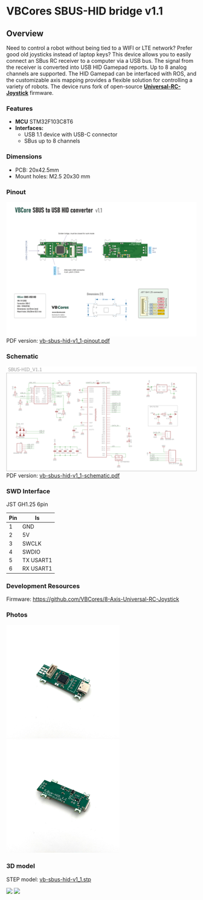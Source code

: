 
# VBCores SBUS-HID bridge v1.1
## Overview
Need to control a robot without being tied to a WIFI or LTE network? Prefer good old joysticks instead of laptop keys? This device allows you to easily connect an SBus RC receiver to a computer via a USB bus. The signal from the receiver is converted into USB HID Gamepad reports. Up to 8 analog channels are supported. The HID Gamepad can be interfaced with ROS, and the customizable axis mapping provides a flexible solution for controlling a variety of robots.
The device runs fork of open-source **[Universal-RC-Joystick](https://github.com/VBCores/8-Axis-Universal-RC-Joystick)** firmware. 

### Features
- **MCU** STM32F103C8T6
- **Interfaces:**
	- USB 1.1 device with USB-C connector
	- SBus up to 8 channels

###  Dimensions
- PCB: 20x42.5mm
- Mount holes: M2.5 20x30 mm

### Pinout
![VBCores SBUS-HID](vb-sbus-hid-v1_1-pinout.png)
PDF version: [vb-sbus-hid-v1_1-pinout.pdf](vb-sbus-hid-v1_1-pinout.pdf)

### Schematic
![VBCores SBUS-HID](vb-sbus-hid-v1_1-schematic.png) 
PDF version: [vb-sbus-hid-v1_1-schematic.pdf](vb-sbus-hid-v1_1-schematic.pdf)

### SWD Interface

JST GH1.25 6pin

| Pin      | Is           | 
| -------- | -------------|
| 1        | GND          |
| 2        | 5V           |
| 3        | SWCLK        |
| 4        | SWDIO        |
| 5        | TX USART1    |
| 6        | RX USART1    |


### Development Resources

Firmware: https://github.com/VBCores/8-Axis-Universal-RC-Joystick


### Photos
<p float="left">
<img src="vb-sbus-hid-v1_1-1.jpg" width="300">
<img src="vb-sbus-hid-v1_1-2.jpg" width="300">
</p>

### 3D model
STEP model: [vb-sbus-hid-v1_1.stp](vb-sbus-hid_v1_1.stp)
<p float="left">
<img src="vb-sbus-hid-v1_1-render-1.png" width="300">
<img src="vb-sbus-hid-v1_1-render-2.png" width="300">
</p>